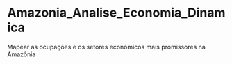 # Amazonia_Analise_Economia_Dinamica
 Mapear as ocupações e os setores econômicos mais promissores na Amazônia
